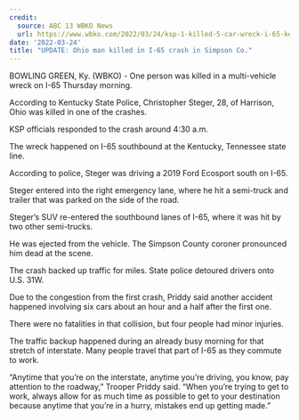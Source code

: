 ```yaml
---
credit:
  source: ABC 13 WBKO News
  url: https://www.wbko.com/2022/03/24/ksp-1-killed-5-car-wreck-i-65-kentucky-tennessee-state-line/
date: '2022-03-24'
title: "UPDATE: Ohio man killed in I-65 crash in Simpson Co."
---
```

BOWLING GREEN, Ky. (WBKO) - One person was killed in a multi-vehicle wreck on I-65 Thursday morning.

According to Kentucky State Police, Christopher Steger, 28, of Harrison, Ohio was killed in one of the crashes.

KSP officials responded to the crash around 4:30 a.m.

The wreck happened on I-65 southbound at the Kentucky, Tennessee state line.

According to police, Steger was driving a 2019 Ford Ecosport south on I-65.

Steger entered into the right emergency lane, where he hit a semi-truck and trailer that was parked on the side of the road.

Steger’s SUV re-entered the southbound lanes of I-65, where it was hit by two other semi-trucks.

He was ejected from the vehicle. The Simpson County coroner pronounced him dead at the scene.

The crash backed up traffic for miles. State police detoured drivers onto U.S. 31W.

Due to the congestion from the first crash, Priddy said another accident happened involving six cars about an hour and a half after the first one.

There were no fatalities in that collision, but four people had minor injuries.

The traffic backup happened during an already busy morning for that stretch of interstate. Many people travel that part of I-65 as they commute to work.

“Anytime that you’re on the interstate, anytime you’re driving, you know, pay attention to the roadway,” Trooper Priddy said. “When you’re trying to get to work, always allow for as much time as possible to get to your destination because anytime that you’re in a hurry, mistakes end up getting made.”

